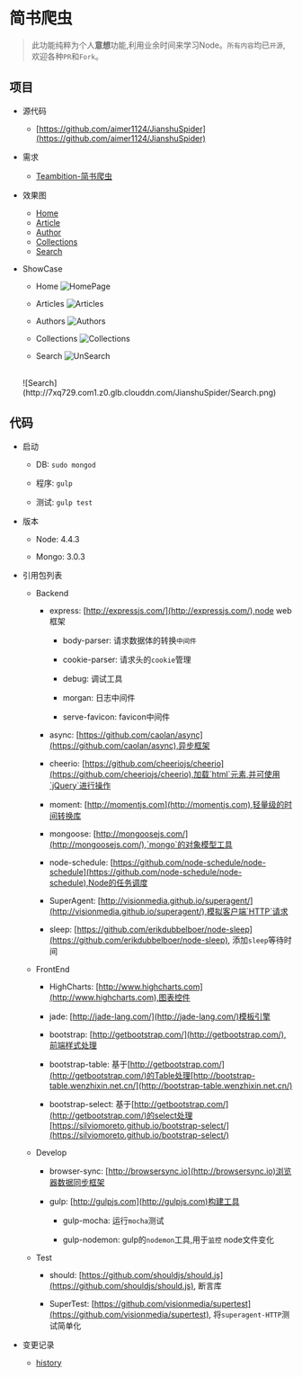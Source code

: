 # 简书爬虫

>此功能纯粹为个人**意想**功能,利用业余时间来学习Node。`所有内容`均已`开源`,欢迎各种`PR`和`Fork`。

## 项目

- 源代码
    
    - [https://github.com/aimer1124/JianshuSpider](https://github.com/aimer1124/JianshuSpider)

- 需求
    
    - [Teambition-简书爬虫](https://www.teambition.com/project/57a1802f767c4b360c918e49/tasks/scrum/57a1802f767c4b360c918e4c)

- 效果图

    - [Home](https://www.processon.com/view/link/57a1c693e4b0de6d056db518)
    - [Article](https://www.processon.com/view/link/57a2d0f1e4b0358f8ad7f03b)
    - [Author](https://www.processon.com/diagraming/5819751de4b03a76e94bea6f)
    - [Collections](https://www.processon.com/diagraming/5819746ae4b06e7dcfc9b338)
    - [Search](https://www.processon.com/apps/58197ab8e4b03400d95e4c62)

- ShowCase

    - Home
    ![HomePage](http://7xq729.com1.z0.glb.clouddn.com/JianshuSpider/Home.png)
    
    - Articles
    ![Articles](http://7xq729.com1.z0.glb.clouddn.com/JianshuSpider/Articles.png)
    
    - Authors 
    ![Authors](http://7xq729.com1.z0.glb.clouddn.com/JianshuSpider/Authors.png)
    
    - Collections
    ![Collections](http://7xq729.com1.z0.glb.clouddn.com/JianshuSpider/Collections.png)
    
    - Search
    ![UnSearch](http://7xq729.com1.z0.glb.clouddn.com/JianshuSpider/UnSearch.png)
    <br>
    ![Search](http://7xq729.com1.z0.glb.clouddn.com/JianshuSpider/Search.png)
    
## 代码
    
- 启动

    - DB: `sudo mongod`
    
    - 程序: `gulp`
    
    - 测试: `gulp test`

- 版本
    
    - Node: 4.4.3
    
    - Mongo: 3.0.3

- 引用包列表
    
    - Backend
    
        - express: [http://expressjs.com/](http://expressjs.com/),node web框架
            
            - body-parser: 请求数据体的转换`中间件`
            
            - cookie-parser: 请求头的`cookie`管理
            
            - debug: 调试工具
             
            - morgan: 日志中间件
            
            - serve-favicon: favicon中间件
             
        - async: [https://github.com/caolan/async](https://github.com/caolan/async),异步框架
        
        - cheerio: [https://github.com/cheeriojs/cheerio](https://github.com/cheeriojs/cheerio),加载`html`元素,并可使用`jQuery`进行操作
    
        - moment: [http://momentjs.com](http://momentjs.com),轻量级的时间转换库
            
        - mongoose: [http://mongoosejs.com/](http://mongoosejs.com/),`mongo`的对象模型工具
        
        - node-schedule: [https://github.com/node-schedule/node-schedule](https://github.com/node-schedule/node-schedule),Node的任务调度
        
        - SuperAgent: [http://visionmedia.github.io/superagent/](http://visionmedia.github.io/superagent/),模拟客户端`HTTP`请求
        
        - sleep: [https://github.com/erikdubbelboer/node-sleep](https://github.com/erikdubbelboer/node-sleep), 添加`sleep`等待时间
        
    - FrontEnd
        
        - HighCharts: [http://www.highcharts.com](http://www.highcharts.com),图表控件
        
        - jade: [http://jade-lang.com/](http://jade-lang.com/)模板引擎
    
        - bootstrap: [http://getbootstrap.com/](http://getbootstrap.com/),前端样式处理
        
        - bootstrap-table: 基于[http://getbootstrap.com/](http://getbootstrap.com/)的Table处理[http://bootstrap-table.wenzhixin.net.cn/](http://bootstrap-table.wenzhixin.net.cn/)
        
        - bootstrap-select: 基于[http://getbootstrap.com/](http://getbootstrap.com/)的select处理[https://silviomoreto.github.io/bootstrap-select/](https://silviomoreto.github.io/bootstrap-select/)

    - Develop
    
        - browser-sync: [http://browsersync.io](http://browsersync.io)浏览器数据同步框架
    
        - gulp: [http://gulpjs.com](http://gulpjs.com)构建工具
    
            - gulp-mocha:  运行`mocha`测试
            
            - gulp-nodemon: gulp的`nodemon`工具,用于`监控` node文件变化
            
    - Test
     
        - should: [https://github.com/shouldjs/should.js](https://github.com/shouldjs/should.js), 断言库
    
        - SuperTest: [https://github.com/visionmedia/supertest](https://github.com/visionmedia/supertest), 将`superagent-HTTP`测试简单化
    
- 变更记录

    - [history](https://github.com/aimer1124/JianshuSpider/blob/master/history.md)
    
